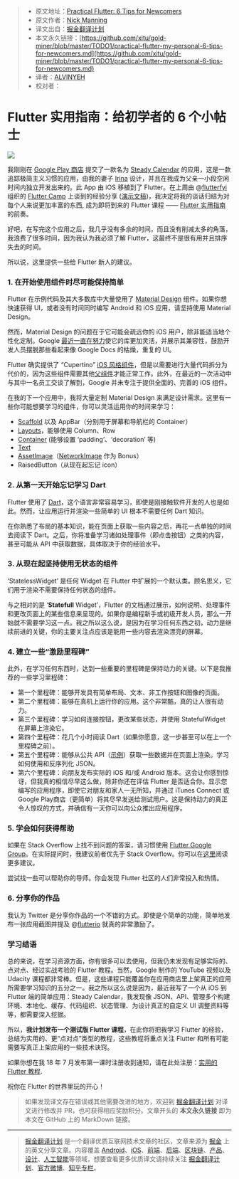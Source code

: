 > * 原文地址：[Practical Flutter: 6 Tips for Newcomers](https://hackernoon.com/practical-flutter-my-personal-6-tips-for-newcomers-dfbe44a29246)
> * 原文作者：[Nick Manning](https://hackernoon.com/@seenickcode?source=post_header_lockup)
> * 译文出自：[掘金翻译计划](https://github.com/xitu/gold-miner)
> * 本文永久链接：[https://github.com/xitu/gold-miner/blob/master/TODO1/practical-flutter-my-personal-6-tips-for-newcomers.md](https://github.com/xitu/gold-miner/blob/master/TODO1/practical-flutter-my-personal-6-tips-for-newcomers.md)
> * 译者：[ALVINYEH](https://github.com/ALVINYEH)
> * 校对者：

# Flutter 实用指南：给初学者的 6 个小帖士

![](https://cdn-images-1.medium.com/max/800/1*49JRIXl5TjmS9GWjlyr7Sw.jpeg)

我刚刚在 [Google Play 商店](https://play.google.com/store/apps/details?id=com.manninglabs.steady) 提交了一款名为 [Steady Calendar](https://www.steadycalendar.com) 的应用，这是一款追踪极简主义习惯的应用，由我的妻子 [Irina](https://www.behance.net/irinamanning) 设计，并且在我成为父亲一小段空闲时间内独立开发出来的。此 App 由 iOS 移植到了 Flutter。在上周由 @[flutterfyi](https://twitter.com/flutterfyi) 组织的 [Flutter Camp](https://flutter.camp) 上谈到的经验分享 ([演示文稿](https://docs.google.com/presentation/d/1YQP7Qz1-4xRQWmOhwhswDTexmOl456RZPko45lhh-KU/edit#slide=id.gcb9a0b074_1_0))，我决定将我的谈话归结为对每个人来说更加丰富的东西, 成为即将到来的 Flutter 课程 —— [Flutter 实用指南](https://mailchi.mp/5a27b9f78aee/practical-flutter)的前奏。

好吧，在写完这个应用之后，我几乎没有多余的时间，而且没有削减太多的角落，我浪费了很多时间，因为我认为我必须了解 Flutter，这最终不是很有用并且排序失去的时间。

所以说，这里提供一些给 Flutter 新人的建议。

### 1. 在开始使用组件时尽可能保持简单

Flutter 在示例代码及其大多数库中大量使用了 [Material Design](https://material.io/design/) 组件。如果你想快速获得 UI，或者没有时间同时编写 Android 和 iOS 应用，请坚持使用 Material Design。

然而，Material Design 的问题在于它可能会疏远你的 iOS 用户，除非能适当地个性化定制。Google [最近一直在努力](https://www.theverge.com/2018/5/10/17339230/google-material-design-theme-update-new-tools-matias-duarte)使它的库更加灵活，并展示其兼容性，鼓励开发人员摆脱那些看起来像 Google Docs 的枯燥，重复的 UI。

Flutter 确实提供了 “Cupertino” [iOS 风格组件](https://flutter.io/widgets/cupertino/)，但是以需要进行大量代码拆分为代价的，因为这些组件需要其他[父组件](https://www.crossdart.info/p/flutter/0.0.32-dev/src/cupertino/scaffold.dart.html)才能正常工作。此外，在最近的一次活动中与其中一名员工交谈了解到，Google 并未专注于提供全面的、完善的 iOS 组件。

在我的下一个应用中，我将大量定制 Material Design 来满足设计需求。这里有一些你可能想要学习的组件，你可以灵活运用你的时间来学习：

*   [Scaffold](https://docs.flutter.io/flutter/material/Scaffold-class.html) 以及 AppBar（分别用于屏幕和导航栏的 Container）
*   [Layouts](https://flutter.io/tutorials/layout/)，能够使用 Column、Row
*   [Container](https://docs.flutter.io/flutter/widgets/Container-class.html) (能够设置 ‘padding’、‘decoration’ 等)
*   [Text](https://flutter.io/widgets/text/)
*   [AssetImage](https://flutter.io/assets-and-images/)（[NetworkImage](https://flutter.io/cookbook/images/network-image/) 作为 Bonus）
*   RaisedButton（从现在起忘记 icon）

### 2. 从第一天开始忘记学习 Dart

Flutter 使用了 [Dart](https://www.dartlang.org)，这个语言非常容易学习，即使是刚接触软件开发的人也是如此。然而，让应用运行并渲染一些简单的 UI 根本不需要任何 Dart 知识。

在你熟悉了布局的基本知识，能在页面上获取一些内容之后，再花一点单独的时间去阅读下 Dart。之后，你将准备学习诸如处理事件（即点击按钮）之类的内容，甚至可能从 API 中获取数据，具体取决于你的经验水平。

### 3. 从现在起坚持使用无状态的组件

‘StatelessWidget’ 是任何 Widget 在 Flutter 中扩展的一个默认类。顾名思义，它们用于渲染不需要保持任何状态的组件。

与之相对的是 ‘**Statefull** Widget’，Flutter 的文档通过展示，如何说明、处理事件和更改页面上的某些信息来呈现的。如果你是编程新手或初级开发人员，那么一开始就不需要学习这一点。我之所以这么说，是因为在学习任何东西之初，动力是继续前进的关键，你的主要关注点应该是能用一些内容去渲染漂亮的屏幕。

### 4. 建立一些“激励里程碑”

此外，在学习任何东西时，达到一些重要的里程碑是保持动力的关键。以下是我推荐的一些学习里程碑：

*   第一个里程碑：能够开发具有简单布局、文本、非工作按钮和图像的页面。
*   第二个里程碑：能够在真机上运行你的应用。这个非常酷，真的让人很有动力。
*   第三个里程碑：学习如何连接按钮，更改某些状态，并使用 StatefulWidget 在屏幕上渲染它。
*   第四个里程碑：花几个小时阅读 Dart（如果你愿意，这一步甚至可以在上一个里程碑之前）。
*   第五个里程碑：能够从公共 API（[示例](https://github.com/toddmotto/public-apis)）获取一些数据并在页面上渲染。学习如何使用和反序列化 JSON。
*   第六个里程碑：向朋友发布实际的 iOS 和/或 Android 版本。这会让你感到惊讶，但我真的相信尽早这么做，除非你还在评估 Flutter 是否适合你。显示您编写的应用程序，即使它对朋友和家人一无所知，并通过 iTunes Connect 或 Google Play商店（更简单）将其尽早发送给测试用户。这是保持动力的真正令人惊叹的方式，并确信有一天你可以向公众推出应用程序。

### 5. 学会如何获得帮助

如果在 Stack Overflow 上找不到问题的答案，请习惯使用 [Flutter Google Group](https://groups.google.com/forum/#!forum/flutter-dev)。在实际提问时，我建议前者优先于 Stack Overflow。你可以在[这里](https://flutter.io/faq/#where-can-i-get-support)阅读更多建议。

尝试找一些可以帮助你的导师。你会发现 Flutter 社区的人们非常投入和热情。

### 6. 分享你的作品

我认为 Twitter 是分享你作品的一个不错的方式。即使是个简单的功能，简单地发布一张应用截图并提及 @[flutterio](http://twitter.com/flutterio) 就真的非常激励了。

### 学习结语

总的来说，在学习资源方面，你有很多可以去使用，但我仍未发现有足够实际的、点对点、经过实战考验的 Flutter 教程。当然，Google 制作的 YouTube 视频以及 Udacity 课程都非常棒。但是，这些课程只能覆盖你在应用商店里上架真正的应用所需要学习知识的五分之一。我之所以这么说是因为，最近我写了一个从 iOS 到 Flutter 端的简单应用：Steady Calendar，我发现像 JSON、API、管理多个构建环境、本地化、缓存、代码组织、状态管理、为设计真正的自定义 UI 调整资料等等，都需要深入挖掘。

所以，**我计划发布一个测试版 Flutter 课程**，在此你将把我学习 Flutter 的经验，总结为实用的、更“点对点”类型的教程，这些教程将重点关注 Flutter 和所有可能需要写真正上架应用的一些技术诀窍。

如果你想在我 18 年 7 月发布第一课时注册收到通知，请在此处注册：[实用的 Flutter 教程](https://mailchi.mp/5a27b9f78aee/practical-flutter).

祝你在 Flutter 的世界里玩的开心！

> 如果发现译文存在错误或其他需要改进的地方，欢迎到 [掘金翻译计划](https://github.com/xitu/gold-miner) 对译文进行修改并 PR，也可获得相应奖励积分。文章开头的 **本文永久链接** 即为本文在 GitHub 上的 MarkDown 链接。


---

> [掘金翻译计划](https://github.com/xitu/gold-miner) 是一个翻译优质互联网技术文章的社区，文章来源为 [掘金](https://juejin.im) 上的英文分享文章。内容覆盖 [Android](https://github.com/xitu/gold-miner#android)、[iOS](https://github.com/xitu/gold-miner#ios)、[前端](https://github.com/xitu/gold-miner#前端)、[后端](https://github.com/xitu/gold-miner#后端)、[区块链](https://github.com/xitu/gold-miner#区块链)、[产品](https://github.com/xitu/gold-miner#产品)、[设计](https://github.com/xitu/gold-miner#设计)、[人工智能](https://github.com/xitu/gold-miner#人工智能)等领域，想要查看更多优质译文请持续关注 [掘金翻译计划](https://github.com/xitu/gold-miner)、[官方微博](http://weibo.com/juejinfanyi)、[知乎专栏](https://zhuanlan.zhihu.com/juejinfanyi)。
